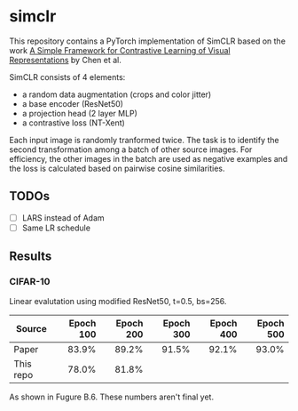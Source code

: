 # simclr
This repository contains a PyTorch implementation of SimCLR based on the work [A Simple Framework for Contrastive Learning of Visual Representations](https://arxiv.org/abs/2002.05709) by Chen et al.

SimCLR consists of 4 elements:

- a random data augmentation (crops and color jitter)
- a base encoder (ResNet50)
- a projection head (2 layer MLP)
- a contrastive loss (NT-Xent)

Each input image is randomly tranformed twice. The task is to identify the second transformation among a batch of other source images. For efficiency, the other images in the batch are used as negative examples and the loss is calculated based on pairwise cosine similarities.

## TODOs

- [ ] LARS instead of Adam
- [ ] Same LR schedule

## Results

### CIFAR-10

Linear evalutation using modified ResNet50, t=0.5, bs=256.

| Source    | Epoch 100 | Epoch 200 | Epoch 300 | Epoch 400 | Epoch 500 |
| --------- | ---------:| ---------:| ---------:| ---------:| ---------:|
| Paper     | 83.9%     | 89.2%     | 91.5%     | 92.1%     | 93.0%     |
| This repo | 78.0%     | 81.8%     |           |           |           |

As shown in Fugure B.6. These numbers aren't final yet.
